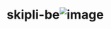 # skipli-be![image](https://github.com/user-attachments/assets/6ba90d72-2f38-4eca-ab59-cf18ade935a3)
